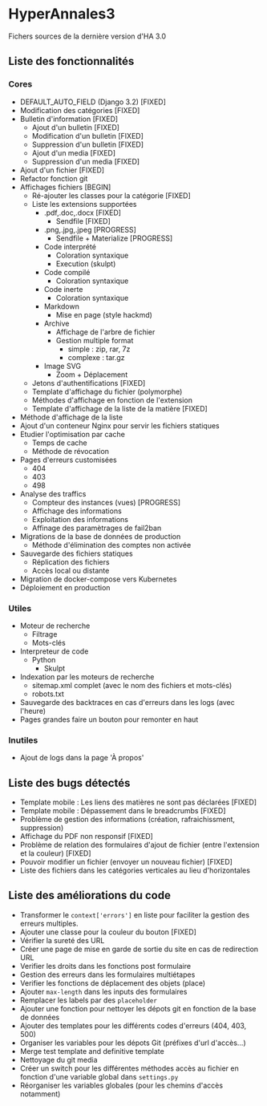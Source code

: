 # HyperAnnales3
Fichers sources de la dernière version d'HA 3.0

## Liste des fonctionnalités

### Cores
- DEFAULT_AUTO_FIELD (Django 3.2) [FIXED]
- Modification des catégories [FIXED]
- Bulletin d'information [FIXED]
  - Ajout d'un bulletin [FIXED]
  - Modification d'un bulletin [FIXED]
  - Suppression d'un bulletin [FIXED]
  - Ajout d'un media [FIXED]
  - Suppression d'un media [FIXED]
- Ajout d'un fichier [FIXED]
- Refactor fonction git
- Affichages fichiers [BEGIN]
  - Ré-ajouter les classes pour la catégorie [FIXED]
  - Liste les extensions supportées
    - .pdf,.doc,.docx [FIXED]
      - Sendfile [FIXED]
    - .png,.jpg,.jpeg [PROGRESS]
      - Sendfile + Materialize [PROGRESS]
    - Code interprété
      - Coloration syntaxique
      - Execution (skulpt)
    - Code compilé
      - Coloration syntaxique
    - Code inerte
      - Coloration syntaxique
    - Markdown
      - Mise en page (style hackmd)
    - Archive
      - Affichage de l'arbre de fichier
      - Gestion multiple format
        - simple : zip, rar, 7z
        - complexe : tar.gz
    - Image SVG
      - Zoom + Déplacement
  - Jetons d'authentifications [FIXED]
  - Template d'affichage du fichier (polymorphe)
  - Méthodes d'affichage en fonction de l'extension
  - Template d'affichage de la liste de la matière [FIXED]
- Méthode d'affichage de la liste
- Ajout d'un conteneur Nginx pour servir les fichiers statiques
- Etudier l'optimisation par cache
  - Temps de cache
  - Méthode de révocation
- Pages d'erreurs customisées
    - 404
    - 403
    - 498
- Analyse des traffics
  - Compteur des instances (vues) [PROGRESS]
  - Affichage des informations
  - Exploitation des informations
  - Affinage des paramètrages de fail2ban
- Migrations de la base de données de production
  - Méthode d'élimination des comptes non activée
- Sauvegarde des fichiers statiques
  - Réplication des fichiers
  - Accès local ou distante
- Migration de docker-compose vers Kubernetes
- Déploiement en production

### Utiles
- Moteur de recherche
  - Filtrage
  - Mots-clés
- Interpreteur de code
  - Python
    - Skulpt
- Indexation par les moteurs de recherche
  - sitemap.xml complet (avec le nom des fichiers et mots-clés)
  - robots.txt
- Sauvegarde des backtraces en cas d'erreurs dans les logs (avec l'heure)
- Pages grandes faire un bouton pour remonter en haut

### Inutiles
- Ajout de logs dans la page 'À propos'

## Liste des bugs détectés
- Template mobile : Les liens des matières ne sont pas déclarées [FIXED]
- Template mobile : Dépassement dans le breadcrumbs [FIXED]
- Problème de gestion des informations (création, rafraichissment, suppression)
- Affichage du PDF non responsif [FIXED]
- Problème de relation des formulaires d'ajout de fichier (entre l'extension et la couleur) [FIXED]
- Pouvoir modifier un fichier (envoyer un nouveau fichier) [FIXED]
- Liste des fichiers dans les catégories verticales au lieu d'horizontales

## Liste des améliorations du code

- Transformer le `context['errors']` en liste pour faciliter la gestion des erreurs multiples.
- Ajouter une classe pour la couleur du bouton [FIXED]
- Vérifier la sureté des URL
- Créer une page de mise en garde de sortie du site en cas de redirection URL
- Verifier les droits dans les fonctions post formulaire
- Gestion des erreurs dans les formulaires multiétapes
- Verifier les fonctions de déplacement des objets (place)
- Ajouter `max-length` dans les inputs des formulaires
- Remplacer les labels par des `placeholder`
- Ajouter une fonction pour nettoyer les dépots git en fonction de la base de données
- Ajouter des templates pour les différents codes d'erreurs (404, 403, 500)
- Organiser les variables pour les dépots Git (préfixes d'url d'accès...)
- Merge test template and definitive template
- Nettoyage du git media
- Créer un switch pour les différentes méthodes accès au fichier en fonction
  d'une variable global dans `settings.py`
- Réorganiser les variables globales (pour les chemins d'accès notamment)
